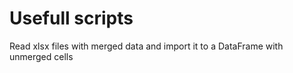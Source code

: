 # Usefull scripts
Read xlsx files with merged data and import it to a DataFrame with unmerged cells
